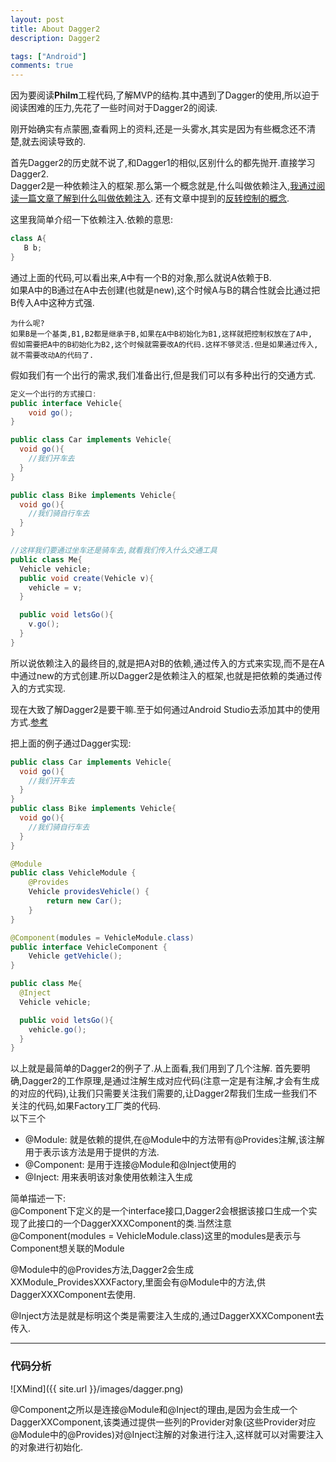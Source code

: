 ```yaml
---
layout: post
title: About Dagger2
description: Dagger2

tags: ["Android"]
comments: true
---
```


因为要阅读**Philm**工程代码,了解MVP的结构.其中遇到了Dagger的使用,所以迫于阅读困难的压力,先花了一些时间对于Dagger2的阅读.

刚开始确实有点蒙圈,查看网上的资料,还是一头雾水,其实是因为有些概念还不清楚,就去阅读导致的.

首先Dagger2的历史就不说了,和Dagger1的相似,区别什么的都先抛开.直接学习Dagger2.  
Dagger2是一种依赖注入的框架.那么第一个概念就是,什么叫做依赖注入,[我通过阅读一篇文章了解到什么叫做依赖注入](http://codethink.me/2015/08/01/dependency-injection-theory/).
还有文章中提到的[反转控制的概念](http://zhangjunhd.blog.51cto.com/113473/126530/).

这里我简单介绍一下依赖注入.依赖的意思:   
```Java
class A{
   B b;
}
```
通过上面的代码,可以看出来,A中有一个B的对象,那么就说A依赖于B.  
如果A中的B通过在A中去创建(也就是new),这个时候A与B的耦合性就会比通过把B传入A中这种方式强.  
```
为什么呢?   
如果B是一个基类,B1,B2都是继承于B,如果在A中B初始化为B1,这样就把控制权放在了A中,
假如需要把A中的B初始化为B2,这个时候就需要改A的代码.这样不够灵活.但是如果通过传入,
就不需要改动A的代码了.
```

假如我们有一个出行的需求,我们准备出行,但是我们可以有多种出行的交通方式.
```Java
定义一个出行的方式接口:
public interface Vehicle{
    void go();
}

public class Car implements Vehicle{
  void go(){
    //我们开车去
  }
}

public class Bike implements Vehicle{
  void go(){
    //我们骑自行车去
  }
}

//这样我们要通过坐车还是骑车去,就看我们传入什么交通工具
public class Me{
  Vehicle vehicle;
  public void create(Vehicle v){
    vehicle = v;
  }

  public void letsGo(){
    v.go();
  }
}
```


所以说依赖注入的最终目的,就是把A对B的依赖,通过传入的方式来实现,而不是在A中通过new的方式创建.所以Dagger2是依赖注入的框架,也就是把依赖的类通过传入的方式实现.

现在大致了解Dagger2是要干嘛.至于如何通过Android Studio去添加其中的使用方式.[参考](http://codethink.me/2015/08/06/dependency-injection-with-dagger-2/)

把上面的例子通过Dagger实现:  
```Java
public class Car implements Vehicle{
  void go(){
    //我们开车去
  }
}
public class Bike implements Vehicle{
  void go(){
    //我们骑自行车去
  }
}

@Module
public class VehicleModule {
    @Provides
    Vehicle providesVehicle() {
        return new Car();
    }
}

@Component(modules = VehicleModule.class)
public interface VehicleComponent {
    Vehicle getVehicle();
}

public class Me{
  @Inject
  Vehicle vehicle;

  public void letsGo(){
    vehicle.go();
  }
}
```
以上就是最简单的Dagger2的例子了.从上面看,我们用到了几个注解.
首先要明确,Dagger2的工作原理,是通过注解生成对应代码(注意一定是有注解,才会有生成的对应的代码),让我们只需要关注我们需要的,让Dagger2帮我们生成一些我们不关注的代码,如果Factory工厂类的代码.   
以下三个
* @Module: 就是依赖的提供,在@Module中的方法带有@Provides注解,该注解用于表示该方法是用于提供的方法.  
* @Component: 是用于连接@Module和@Inject使用的   
* @Inject: 用来表明该对象使用依赖注入生成  

简单描述一下:  
@Component下定义的是一个interface接口,Dagger2会根据该接口生成一个实现了此接口的一个DaggerXXXComponent的类.当然注意@Component(modules = VehicleModule.class)这里的modules是表示与Component想关联的Module   

@Module中的@Provides方法,Dagger2会生成XXModule_ProvidesXXXFactory,里面会有@Module中的方法,供DaggerXXXComponent去使用.  

@Inject方法是就是标明这个类是需要注入生成的,通过DaggerXXXComponent去传入.  

*****

### 代码分析
![XMind]({{ site.url }}/images/dagger.png)

@Component之所以是连接@Module和@Inject的理由,是因为会生成一个DaggerXXComponent,该类通过提供一些列的Provider<T>对象(这些Provider对应@Module中的@Provides)对@Inject注解的对象进行注入,这样就可以对需要注入的对象进行初始化.
